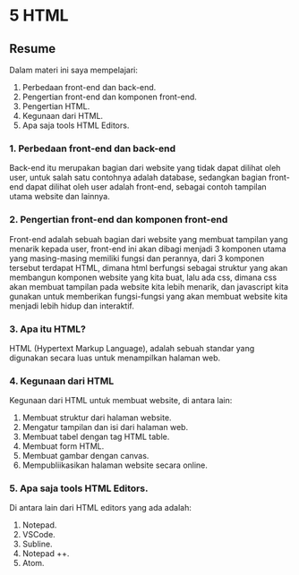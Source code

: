 # 5 HTML
## Resume
Dalam materi ini saya mempelajari:
1. Perbedaan front-end dan back-end.
2. Pengertian front-end dan komponen front-end.
3. Pengertian HTML.
4. Kegunaan dari HTML.
5. Apa saja tools HTML Editors.

### 1. Perbedaan front-end dan back-end
Back-end itu merupakan bagian dari website yang tidak dapat dilihat oleh user, untuk salah satu contohnya adalah database, sedangkan bagian front-end dapat dilihat oleh user adalah front-end, sebagai contoh tampilan utama website dan lainnya.

### 2. Pengertian front-end dan komponen front-end
Front-end adalah sebuah bagian dari website yang membuat tampilan yang menarik kepada user, front-end ini akan dibagi menjadi 3 komponen utama yang masing-masing memiliki fungsi dan perannya, dari 3 komponen tersebut terdapat HTML, dimana html berfungsi sebagai struktur yang akan membangun komponen website yang kita buat, lalu ada css, dimana css akan membuat tampilan pada website kita lebih menarik, dan javascript kita gunakan untuk memberikan fungsi-fungsi yang akan membuat website kita menjadi lebih hidup dan interaktif.

### 3. Apa itu HTML?
HTML (Hypertext Markup Language), adalah sebuah standar yang digunakan secara luas untuk menampilkan halaman web.

### 4. Kegunaan dari HTML
Kegunaan dari HTML untuk membuat website, di antara lain:
1. Membuat struktur dari halaman website.
2. Mengatur tampilan dan isi dari halaman web.
3. Membuat tabel dengan tag HTML table.
4. Membuat form HTML.
5. Membuat gambar dengan canvas.
6. Mempubliikasikan halaman website secara online.

### 5. Apa saja tools HTML Editors.
Di antara lain dari HTML editors yang ada adalah:
1. Notepad.
2. VSCode.
3. Subline.
4. Notepad ++.
5. Atom.
